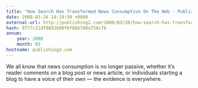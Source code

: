 ```yaml
---
title: "How Search Has Transformed News Consumption On The Web - Publishing 2.0"
date: 2008-03-26 14:19:50 +0000
external-url: http://publishing2.com/2008/03/20/how-search-has-transformed-news-consumption-on-the-web/
hash: 9777c21df8892b89f6f86b780a758cfb
annum:
    year: 2008
    month: 03
hostname: publishing2.com
---
```


We all know that news consumption is no longer passive, whether it’s reader comments on a blog post or news article, or individuals starting a blog to have a voice of their own — the evidence is everywhere.
